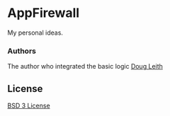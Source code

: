 # AppFirewall

My personal ideas.

### Authors
The author who integrated the basic logic
[Doug Leith](https://www.scss.tcd.ie/doug.leith)

## License

[BSD 3 License](https://opensource.org/licenses/BSD-3-Clause)


